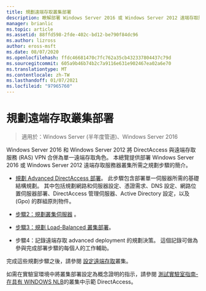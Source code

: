 ```yaml
---
title: 規劃遠端存取叢集部署
description: 瞭解部署 Windows Server 2016 或 Windows Server 2012 遠端存取服務器叢集所需的規劃步驟。
manager: brianlic
ms.topic: article
ms.assetid: 88ffd598-2fde-402c-bd12-be790f84dc96
ms.author: lizross
author: eross-msft
ms.date: 08/07/2020
ms.openlocfilehash: ffdc46681470c7fc762a35cb432337804437c79d
ms.sourcegitcommit: 605a9b46b74b2c7a9116e631e902467ea02a6e70
ms.translationtype: MT
ms.contentlocale: zh-TW
ms.lasthandoff: 01/07/2021
ms.locfileid: "97965760"
---
```

# <a name="plan-a-remote-access-cluster-deployment"></a>規劃遠端存取叢集部署

>適用於：Windows Server (半年度管道)、Windows Server 2016

 Windows Server 2016 和 Windows Server 2012 將 DirectAccess 與遠端存取服務 (RAS) VPN 合併為單一遠端存取角色。 本總覽提供部署 Windows Server 2016 或 Windows Server 2012 遠端存取服務器叢集所需之規劃步驟的簡介。

-   [規劃 Advanced DirectAccess 部署](../../../directaccess/single-server-advanced/Plan-an-Advanced-DirectAccess-Deployment.md)。 此步驟包含部署單一伺服器所需的基礎結構規劃。 其中包括規劃網路和伺服器設定、憑證需求、DNS 設定、網路位置伺服器部署、DirectAccess 管理伺服器、Active Directory 設定，以及 (Gpo) 的群組原則物件。

-   [步驟2：規劃叢集伺服器](Step-2-Plan-Cluster-Servers.md) 。

-   [步驟3：規劃 Load-Balanced 叢集部署](Step-3-Plan-a-Load-Balanced-Cluster-Deployment.md)。

-   步驟4：記錄遠端存取 advanced deployment 的規劃決策。 這個記錄可做為參與完成部署步驟的每個人的工作輔助。

完成這些規劃步驟之後，請參閱 [設定遠端存取](../configure/Configure-a-Remote-Access-Cluster.md)叢集。

如需在實驗室環境中將叢集部署設定為概念證明的指示，請參閱 [測試實驗室指南-在具有 WINDOWS NLB](../../../directaccess/tlg-cluster-nlb/Test-Lab-Guide-Demonstrate-DirectAccess-in-a-Cluster-with-Windows-NLB.md)的叢集中示範 DirectAccess。




